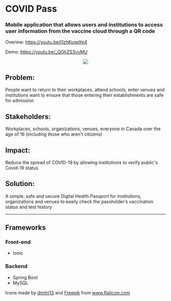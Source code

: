 # COVID Pass
### Mobile application that allows users and institutions to access user information from the vaccine cloud through a QR code

Overiew: https://youtu.be/l1zhKugpYe4       

Demo: https://youtu.be/_QGhZS3vuMU

<p align="center">
  <img src="https://user-images.githubusercontent.com/25916322/110050180-6366b400-7d21-11eb-86f5-198544497a9f.png">
</p>

## Problem: ​

People want to return to their workplaces, attend schools, enter venues and institutions want to ensure that those entering their establishments are safe for admission​

## Stakeholders:​

Workplaces, schools, organizations, venues, everyone in Canada over the age of 16 (including those who aren't citizens) ​

## Impact:​

Reduce the spread of COVID-19 by allowing institutions to verify public's Covid-19 status​

## Solution:​

A simple, safe and secure Digital Health Passport for institutions, organizations and venues to easily check the passholder’s vaccination status and test history​ 

---

## Frameworks

### Front-end
- Ionic

### Backend
- Spring Boot
- MySQL


Icons made by <a href="https://www.flaticon.com/authors/dmitri13" title="dmitri13">dmitri13</a> and <a href="https://www.freepik.com" title="Freepik">Freepik</a>
from <a href="https://www.flaticon.com/" title="Flaticon">www.flaticon.com</a>
